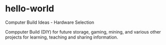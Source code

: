 # hello-world

Computer Build Ideas - Hardware Selection

Compputer Build  (DIY) for future storage, gaming, mining, and various other projects for learning, teaching and sharing information.
